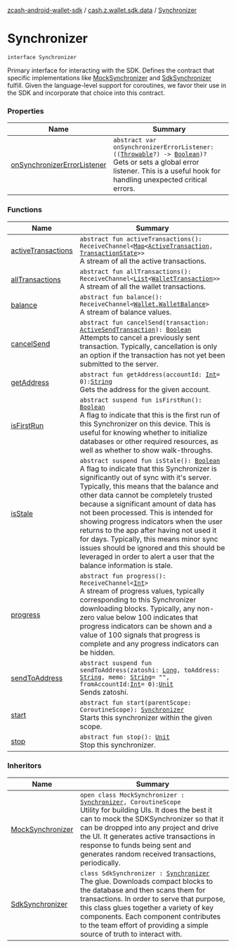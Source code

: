 [zcash-android-wallet-sdk](../../index.md) / [cash.z.wallet.sdk.data](../index.md) / [Synchronizer](./index.md)

# Synchronizer

`interface Synchronizer`

Primary interface for interacting with the SDK. Defines the contract that specific implementations like
[MockSynchronizer](../-mock-synchronizer/index.md) and [SdkSynchronizer](../-sdk-synchronizer/index.md) fulfill. Given the language-level support for coroutines, we favor their use
in the SDK and incorporate that choice into this contract.

### Properties

| Name | Summary |
|---|---|
| [onSynchronizerErrorListener](on-synchronizer-error-listener.md) | `abstract var onSynchronizerErrorListener: ((`[`Throwable`](https://kotlinlang.org/api/latest/jvm/stdlib/kotlin/-throwable/index.html)`?) -> `[`Boolean`](https://kotlinlang.org/api/latest/jvm/stdlib/kotlin/-boolean/index.html)`)?`<br>Gets or sets a global error listener. This is a useful hook for handling unexpected critical errors. |

### Functions

| Name | Summary |
|---|---|
| [activeTransactions](active-transactions.md) | `abstract fun activeTransactions(): ReceiveChannel<`[`Map`](https://kotlinlang.org/api/latest/jvm/stdlib/kotlin.collections/-map/index.html)`<`[`ActiveTransaction`](../-active-transaction/index.md)`, `[`TransactionState`](../-transaction-state/index.md)`>>`<br>A stream of all the active transactions. |
| [allTransactions](all-transactions.md) | `abstract fun allTransactions(): ReceiveChannel<`[`List`](https://kotlinlang.org/api/latest/jvm/stdlib/kotlin.collections/-list/index.html)`<`[`WalletTransaction`](../../cash.z.wallet.sdk.dao/-wallet-transaction/index.md)`>>`<br>A stream of all the wallet transactions. |
| [balance](balance.md) | `abstract fun balance(): ReceiveChannel<`[`Wallet.WalletBalance`](../../cash.z.wallet.sdk.secure/-wallet/-wallet-balance/index.md)`>`<br>A stream of balance values. |
| [cancelSend](cancel-send.md) | `abstract fun cancelSend(transaction: `[`ActiveSendTransaction`](../-active-send-transaction/index.md)`): `[`Boolean`](https://kotlinlang.org/api/latest/jvm/stdlib/kotlin/-boolean/index.html)<br>Attempts to cancel a previously sent transaction. Typically, cancellation is only an option if the transaction has not yet been submitted to the server. |
| [getAddress](get-address.md) | `abstract fun getAddress(accountId: `[`Int`](https://kotlinlang.org/api/latest/jvm/stdlib/kotlin/-int/index.html)` = 0): `[`String`](https://kotlinlang.org/api/latest/jvm/stdlib/kotlin/-string/index.html)<br>Gets the address for the given account. |
| [isFirstRun](is-first-run.md) | `abstract suspend fun isFirstRun(): `[`Boolean`](https://kotlinlang.org/api/latest/jvm/stdlib/kotlin/-boolean/index.html)<br>A flag to indicate that this is the first run of this Synchronizer on this device. This is useful for knowing whether to initialize databases or other required resources, as well as whether to show walk-throughs. |
| [isStale](is-stale.md) | `abstract suspend fun isStale(): `[`Boolean`](https://kotlinlang.org/api/latest/jvm/stdlib/kotlin/-boolean/index.html)<br>A flag to indicate that this Synchronizer is significantly out of sync with it's server. Typically, this means that the balance and other data cannot be completely trusted because a significant amount of data has not been processed. This is intended for showing progress indicators when the user returns to the app after having not used it for days. Typically, this means minor sync issues should be ignored and this should be leveraged in order to alert a user that the balance information is stale. |
| [progress](progress.md) | `abstract fun progress(): ReceiveChannel<`[`Int`](https://kotlinlang.org/api/latest/jvm/stdlib/kotlin/-int/index.html)`>`<br>A stream of progress values, typically corresponding to this Synchronizer downloading blocks. Typically, any non- zero value below 100 indicates that progress indicators can be shown and a value of 100 signals that progress is complete and any progress indicators can be hidden. |
| [sendToAddress](send-to-address.md) | `abstract suspend fun sendToAddress(zatoshi: `[`Long`](https://kotlinlang.org/api/latest/jvm/stdlib/kotlin/-long/index.html)`, toAddress: `[`String`](https://kotlinlang.org/api/latest/jvm/stdlib/kotlin/-string/index.html)`, memo: `[`String`](https://kotlinlang.org/api/latest/jvm/stdlib/kotlin/-string/index.html)` = "", fromAccountId: `[`Int`](https://kotlinlang.org/api/latest/jvm/stdlib/kotlin/-int/index.html)` = 0): `[`Unit`](https://kotlinlang.org/api/latest/jvm/stdlib/kotlin/-unit/index.html)<br>Sends zatoshi. |
| [start](start.md) | `abstract fun start(parentScope: CoroutineScope): `[`Synchronizer`](./index.md)<br>Starts this synchronizer within the given scope. |
| [stop](stop.md) | `abstract fun stop(): `[`Unit`](https://kotlinlang.org/api/latest/jvm/stdlib/kotlin/-unit/index.html)<br>Stop this synchronizer. |

### Inheritors

| Name | Summary |
|---|---|
| [MockSynchronizer](../-mock-synchronizer/index.md) | `open class MockSynchronizer : `[`Synchronizer`](./index.md)`, CoroutineScope`<br>Utility for building UIs. It does the best it can to mock the SDKSynchronizer so that it can be dropped into any project and drive the UI. It generates active transactions in response to funds being sent and generates random received transactions, periodically. |
| [SdkSynchronizer](../-sdk-synchronizer/index.md) | `class SdkSynchronizer : `[`Synchronizer`](./index.md)<br>The glue. Downloads compact blocks to the database and then scans them for transactions. In order to serve that purpose, this class glues together a variety of key components. Each component contributes to the team effort of providing a simple source of truth to interact with. |
